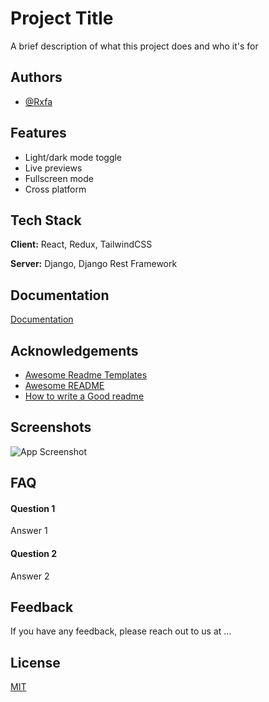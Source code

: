 
# Project Title

A brief description of what this project does and who it's for


## Authors

- [@Rxfa](https://www.github.com/Rxfa)


## Features

- Light/dark mode toggle
- Live previews
- Fullscreen mode
- Cross platform


## Tech Stack

**Client:** React, Redux, TailwindCSS

**Server:** Django, Django Rest Framework


## Documentation

[Documentation](https://linktodocumentation)


## Acknowledgements

 - [Awesome Readme Templates](https://awesomeopensource.com/project/elangosundar/awesome-README-templates)
 - [Awesome README](https://github.com/matiassingers/awesome-readme)
 - [How to write a Good readme](https://bulldogjob.com/news/449-how-to-write-a-good-readme-for-your-github-project)


## Screenshots

![App Screenshot](https://via.placeholder.com/468x300?text=App+Screenshot+Here)


## FAQ

#### Question 1

Answer 1

#### Question 2

Answer 2


## Feedback

If you have any feedback, please reach out to us at ...


## License

[MIT](https://choosealicense.com/licenses/mit/)

